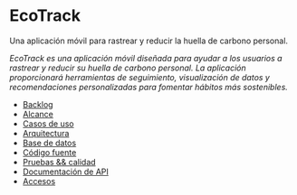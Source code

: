 # EcoTrack

Una aplicación móvil para rastrear y reducir la huella de carbono personal.

*EcoTrack es una aplicación móvil diseñada para ayudar a los usuarios a rastrear y reducir su huella de carbono personal. La aplicación proporcionará herramientas de seguimiento, visualización de datos y recomendaciones personalizadas para fomentar hábitos más sostenibles.*

- [Backlog](backlog.md)
- [Alcance](alcance.md)
- [Casos de uso](casosDeUso.md)
- [Arquitectura](arquitectura.md)
- [Base de datos](baseDeDatos.md)
- [Código fuente](codigoFuente.md)
- [Pruebas && calidad](pruebasCalidad.md)
- [Documentación de API](apiDoc.md)
- [Accesos](accesos.md)
